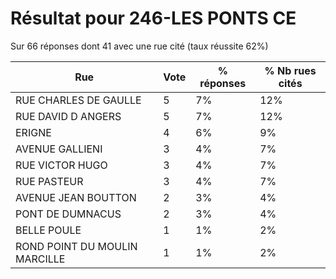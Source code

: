 # Résultat pour 246-LES PONTS CE

Sur 66 réponses dont 41 avec une rue cité (taux réussite 62%)

| Rue | Vote | % réponses | % Nb rues cités|
|-----|------|------------|----------------|
| RUE CHARLES DE GAULLE | 5 | 7% | 12%|
| RUE DAVID D ANGERS | 5 | 7% | 12%|
| ERIGNE | 4 | 6% | 9%|
| AVENUE GALLIENI | 3 | 4% | 7%|
| RUE VICTOR HUGO | 3 | 4% | 7%|
| RUE PASTEUR | 3 | 4% | 7%|
| AVENUE JEAN BOUTTON | 2 | 3% | 4%|
| PONT DE DUMNACUS | 2 | 3% | 4%|
| BELLE POULE | 1 | 1% | 2%|
| ROND POINT DU MOULIN MARCILLE | 1 | 1% | 2%|
